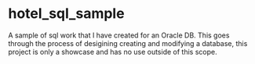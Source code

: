 # hotel_sql_sample
 A sample of sql work that I have created for an Oracle DB. This goes through
the process of desigining creating and modifying a database, this project is 
only a showcase and has no use outside of this scope. 
